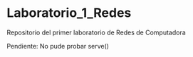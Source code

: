 # Laboratorio_1_Redes
Repositorio del primer laboratorio de Redes de Computadora

Pendiente: No pude probar serve() 